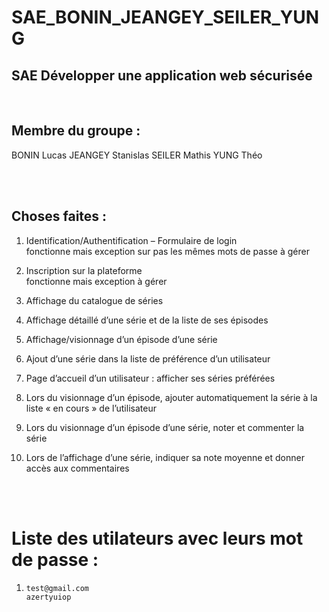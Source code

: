 # SAE_BONIN_JEANGEY_SEILER_YUNG

## SAE Développer une application web sécurisée 

<br>

## Membre du groupe : 
BONIN Lucas 
JEANGEY Stanislas
SEILER Mathis
YUNG Théo

<br>
<br>

## Choses faites :

1. Identification/Authentification – Formulaire de login  
    fonctionne mais exception sur pas les mêmes mots de passe à gérer 

2. Inscription sur la plateforme  
    fonctionne mais exception à gérer

3. Affichage du catalogue de séries

4. Affichage détaillé d’une série et de la liste de ses épisodes

5. Affichage/visionnage d’un épisode d’une série

6. Ajout d’une série dans la liste de préférence d’un utilisateur

7. Page d’accueil d’un utilisateur : afficher ses séries préférées

8. Lors du visionnage d’un épisode, ajouter automatiquement la série à la liste « en
cours » de l’utilisateur

9. Lors du visionnage d’un épisode d’une série, noter et commenter la série

10. Lors de l’affichage d’une série, indiquer sa note moyenne et donner accès aux
commentaires

<br>
<br>

# Liste des utilateurs avec leurs mot de passe :
 1.     test@gmail.com  
        azertyuiop